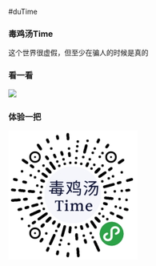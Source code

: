 #duTime

### 毒鸡汤Time
这个世界很虚假，但至少在骗人的时候是真的

### 看一看
![](./src/static/image/demo.gif)

### 体验一把
![](./src/static/image/wechat-code.jpg)
